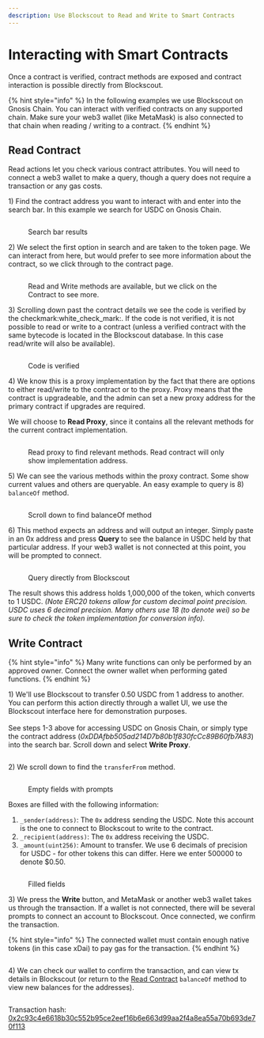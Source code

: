 ```yaml
---
description: Use Blockscout to Read and Write to Smart Contracts
---
```


# Interacting with Smart Contracts

Once a contract is verified, contract methods are exposed and contract interaction is possible directly from Blockscout.

{% hint style="info" %}
In the following examples we use Blockscout on Gnosis Chain. You can interact with verified contracts on any supported chain. Make sure your web3 wallet (like MetaMask) is also connected to that chain when reading / writing to a contract.
{% endhint %}

## Read Contract

Read actions let you check various contract attributes. You will need to connect a web3 wallet to make a query, though a query does not require a transaction or any gas costs.

1\) Find the contract address you want to interact with and enter into the search bar. In this example we search for USDC on Gnosis Chain.

<figure><img src="../.gitbook/assets/USDC-1.png" alt=""><figcaption><p>Search bar results</p></figcaption></figure>

2\) We select the first option in search and are taken to the token page. We can interact from here, but would prefer to see more information about the contract, so we click through to the contract page.

<figure><img src="../.gitbook/assets/USDC-contract-details.png" alt=""><figcaption><p>Read and Write methods are available, but we click on the Contract to see more.</p></figcaption></figure>

3\) Scrolling down past the contract details we see the code is verified by the checkmark:white\_check\_mark:. If the code is not verified, it is not possible to read or write to a contract (unless a verified contract with the same bytecode is located in the Blockscout database. In this case read/write will also be available).

<figure><img src="../.gitbook/assets/code-verified.png" alt=""><figcaption><p>Code is verified</p></figcaption></figure>

4\) We know this is a proxy implementation by the fact that there are options to either read/write to the contract or to the proxy. Proxy means that the contract is upgradeable, and the admin can set a new proxy address for the primary contract if upgrades are required.&#x20;

We will choose to **Read Proxy**, since it contains all the relevant methods for the current contract implementation.

<figure><img src="../.gitbook/assets/read-proxy.png" alt=""><figcaption><p>Read proxy to find relevant methods. Read contract will only show implementation address.</p></figcaption></figure>

5\) We can see the various methods within the proxy contract. Some show current values and others are queryable. An easy example to query is 8) `balanceOf` method.&#x20;

<figure><img src="../.gitbook/assets/balanceOf-1.png" alt=""><figcaption><p>Scroll down to find balanceOf method</p></figcaption></figure>

6\) This method expects an address and will output an integer. Simply paste in an 0x address and press **Query** to see the balance in USDC held by that particular address. If your web3 wallet is not connected at this point, you will be prompted to connect.

<figure><img src="../.gitbook/assets/query-balance.png" alt=""><figcaption><p>Query directly from Blockscout</p></figcaption></figure>

The result shows this address holds 1,000,000 of the token, which converts to 1 USDC. _(Note ERC20 tokens allow for custom decimal point precision. USDC uses 6 decimal precision. Many others use 18 (to denote wei) so be sure to check the token implementation for conversion info)._

## Write Contract

{% hint style="info" %}
Many write functions can only be performed by an approved owner. Connect the owner wallet when performing gated functions.&#x20;
{% endhint %}

1\) We'll use Blockscout to transfer 0.50 USDC from 1 address to another. You can perform this action directly through a wallet UI, we use the Blockscout interface here for demonstration purposes. \
\
See steps 1-3 above for accessing USDC on Gnosis Chain, or simply type the contract address (_0xDDAfbb505ad214D7b80b1f830fcCc89B60fb7A83_) into the search bar. Scroll down and select **Write Proxy**.

<figure><img src="../.gitbook/assets/write-proxy-1.png" alt=""><figcaption></figcaption></figure>

2\) We scroll down to find the `transferFrom` method.

<figure><img src="../.gitbook/assets/transfer-b4.png" alt=""><figcaption><p>Empty fields with prompts</p></figcaption></figure>

Boxes are filled with the following information:

1. `_sender(address)`: The `0x` address sending the USDC. Note this account is the one to connect to Blockscout to write to the contract.
2. `_recipient(address)`: The `0x` address receiving the USDC.
3. `_amount(uint256)`: Amount to transfer. We use 6 decimals of precision for USDC - for other tokens this can differ. Here we enter 500000 to denote $0.50.

<figure><img src="../.gitbook/assets/transfer-after.png" alt=""><figcaption><p>Filled fields</p></figcaption></figure>

3\) We press the **Write** button, and MetaMask or another web3 wallet takes us through the transaction. If a wallet is not connected, there will be several prompts to connect an account to Blockscout. Once connected, we confirm the transaction.&#x20;

{% hint style="info" %}
The connected wallet must contain enough native tokens (in this case xDai) to pay gas for the transaction.
{% endhint %}

<figure><img src="../.gitbook/assets/confirm-transactions.png" alt=""><figcaption></figcaption></figure>

4\) We can check our wallet to confirm the transaction, and can view tx details in Blockscout (or return to the [Read Contract](interacting-with-smart-contracts.md#read-contract) `balanceOf` method to view new balances for the addresses).

<figure><img src="../.gitbook/assets/meta-2.png" alt=""><figcaption></figcaption></figure>

Transaction hash: [0x2c93c4e6618b30c552b95ce2eef16b6e663d99aa2f4a8ea55a70b693de70f113](https://blockscout.com/xdai/mainnet/tx/0x2c93c4e6618b30c552b95ce2eef16b6e663d99aa2f4a8ea55a70b693de70f113)

<figure><img src="../.gitbook/assets/tx-details.png" alt=""><figcaption></figcaption></figure>





